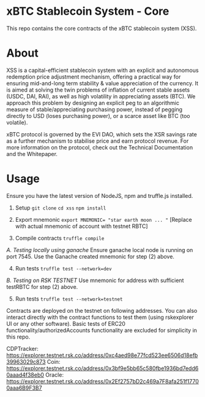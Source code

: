# xBTC Stablecoin System - Core

This repo contains the core contracts of the xBTC stablecoin system (XSS).

# About
XSS is a capital-efficient stablecoin system with an explicit and autonomous redemption price adjustment mechanism, offering a practical way for ensuring mid-and-long term stability & value appreciation of the currency. It is aimed at solving the twin problems of inflation of current stable assets (USDC, DAI, RAI), as well as high volatility in appreciating assets (BTC). We approach this problem by designing an explicit peg to an algorithmic measure of stable/appreciating purchasing power, instead of pegging directly to USD (loses purchasing power), or a scarce asset like BTC (too volatile).

xBTC protocol is governed by the EVI DAO, which sets the XSR savings rate as a further mechanism to stabilise price and earn protocol revenue.
For more information on the protocol, check out the Technical Documentation and the Whitepaper.

# Usage

Ensure you have the latest version of NodeJS, npm and truffle.js installed.

1. Setup
`git clone`
`cd xss`
`npm install`

2. Export mnemonic
`export MNEMONIC= "star earth moon ... "` [Replace with actual mnemonic of account with testnet RBTC]

3. Compile contracts
`truffle compile`

*A. Testing locally using ganache*
Ensure ganache local node is running on port 7545.
Use the Ganache created mnemonic for step (2) above.

4. Run tests
`truffle test --network=dev`


*B. Testing on RSK TESTNET*
Use mnemonic for address with sufficient testRBTC for step (2) above.

5. Run tests
`truffle test --network=testnet`

Contracts are deployed on the testnet on following addresses. You can also interact directly with the contract functions to test them (using rskexplorer UI or any other software). Basic tests of ERC20 functionality/authorizedAccounts functionality are excluded for simplicity in this repo.

CDPTracker: https://explorer.testnet.rsk.co/address/0xc4aed98e77fcd523ee6506d18efb39963029c873
Coin: https://explorer.testnet.rsk.co/address/0x3bf9e5bb65c580fbe1936bd7edd60aaad4f38eb0
Oracle: https://explorer.testnet.rsk.co/address/0x2Ef2757bD2c469a7F8afa251f17700aaa6B9F3B7
